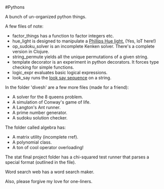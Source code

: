 #Pythons

A bunch of un-organized python things.

A few files of note:
* factor_things has a function to factor integers etc.
* hue_light is designed to manipulate a [Phillips Hue light.](http://www2.meethue.com/en-us/) (Yes, IoT here!)
* op_sudoku_solver is an incomplete Kenken solver. There's a complete version in Clojure.
* string_permute yields all the unique permutations of a given string.
* template decorator is an experiment in python decorators. It forces type checking for simple functions.
* logic_expr evaluates basic logical expressions.
* look_say runs the [look say sequence](https://en.wikipedia.org/wiki/Look-and-say_sequence) on a string.

In the folder 'divesh' are a few more files (made for a friend):
* A solver for the 8 queens problem.
* A simulation of Conway's game of life.
* A Langton's Ant runner.
* A prime number generator.
* A sudoku solution checker.

The folder called algebra has:
* A matrix utility (incomplete rref).
* A polynomial class.
* A ton of cool operator overloading!

The stat final project folder has a chi-squared test runner that parses a special format (outlined in the file).

Word search web has a word search maker.

Also, please forgive my love for one-liners.
